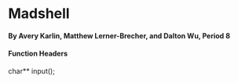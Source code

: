 # Madshell
#### By Avery Karlin, Matthew Lerner-Brecher, and Dalton Wu, Period 8

#### Function Headers
char\*\* input();

